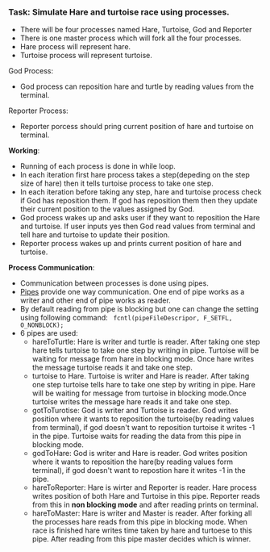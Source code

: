### Task: Simulate Hare and turtoise race using processes.

- There will be four processes named Hare, Turtoise, God and Reporter
- There is one master process which will fork all the four processes.
- Hare process will represent hare.
- Turtoise process will represent turtoise.

God Process:
  - God process can reposition hare and turtle by reading values from the terminal.
 
 Reporter Process:
  - Reporter porcess should pring current position of hare and turtoise on terminal.
  
  **Working**:
  - Running of each process is done in while loop.
  - In each iteration first hare process takes a step(depeding on the step size of hare) then it tells turtoise process to take one step.
  - In each iteration before taking any step, hare and turtoise process check if God has reposition them. If god has reposition them then they update their current position to the values assigned by God.
  - God process wakes up and asks user if they want to reposition the Hare and turtoise. If user inputs yes then God read values from terminal and tell hare and turtoise to update their position. 
  - Reporter process wakes up and prints current position of hare and turtoise.
  
  **Process Communication**:
  - Communication between processes is done using pipes.
  - [Pipes](http://man7.org/linux/man-pages/man2/pipe.2.html) provide one way communication. One end of pipe works as a writer and other end of pipe works as reader.
  - By default reading from pipe is blocking but one can change the setting using following command:
    ``` fcntl(pipeFileDescripor, F_SETFL, O_NONBLOCK);```
  - 6 pipes are used: 
      - hareToTurtle: Hare is writer and turtle is reader. After taking one step hare tells turtoise to take one step by writing  in pipe. Turtoise will be waiting for message from hare in blocking mode. Once hare writes the message turtoise reads it and take one step. 
       - turtoise to Hare. Turtoise is writer and Hare is reader. After taking one step turtoise tells hare to take one step by writing in pipe. Hare will be waiting for message from turtoise in blocking mode.Once turtoise writes the message hare reads it and take one step.
       - gotToTurotise: God is writer and Turtoise is reader. God writes position where it wants to reposition the turtoise(by reading values from terminal), if god doesn't want to reposition turtoise it writes -1 in the pipe. Turtoise waits for reading the data from this pipe in blocking mode.
       - godToHare: God is writer and Hare is reader. God writes position where it wants to reposition the hare(by reading values form terminal), if god doesn't want to repostion hare it writes -1 in the pipe.
       - hareToReporter: Hare is wirter and Reporter is reader. Hare process writes position of both Hare and Turtoise in this pipe. Reporter reads from this in **non blocking mode** and after reading prints on terminal.
       - hareToMaster: Hare is writer and Master is reader. After forking all the processes hare reads from this pipe in blocking mode. When race is finished hare writes time taken by hare and turtoese to this pipe. After reading from this pipe master decides which is winner.
     
